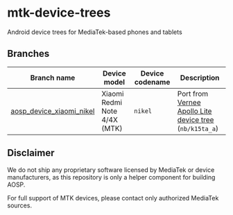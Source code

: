 # mtk-device-trees
Android device trees for MediaTek-based phones and tablets

## Branches
| Branch name                                                                                                         | Device model                       | Device codename     | Description
|---------------------------------------------------------------------------------------------------------------------|------------------------------------|---------------------|----------------------------------------------------------------------------------------------------|
| [aosp_device_xiaomi_nikel](https://github.com/SnowdroidReborn/mtk-device-trees/tree/aosp_device_xiaomi_nikel)       | Xiaomi Redmi Note 4/4X (MTK)       | `nikel`             | Port from [Vernee Apollo Lite device tree](https://github.com/MT6797/device/tree/ALPS-MP-M0.MP9-V1.78.1_NB6797_6C_M/nb/k15ta_a) (`nb/k15ta_a`)

## Disclaimer
We do not ship any proprietary software licensed by MediaTek or device manufacturers, as this repository is only a helper component for building AOSP.

For full support of MTK devices, please contact only authorized MediaTek sources.
